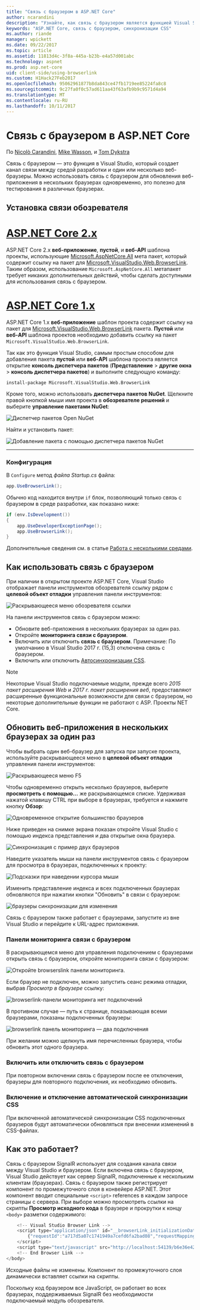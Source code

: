 ```yaml
---
title: "Связь с браузером в ASP.NET Core"
author: ncarandini
description: "Узнайте, как связь с браузером является функцией Visual Studio, которая связывает среду разработки с одного или нескольких веб-браузеров."
keywords: "ASP.NET Core, связь с браузером, синхронизации CSS"
ms.author: riande
manager: wpickett
ms.date: 09/22/2017
ms.topic: article
ms.assetid: 11813d4c-3f8a-445a-b23b-e4a57d001abc
ms.technology: aspnet
ms.prod: asp.net-core
uid: client-side/using-browserlink
ms.custom: H1Hack27Feb2017
ms.openlocfilehash: 95062961877b8da843ce47fb1719ee85224fa8c8
ms.sourcegitcommit: 9c27fa0f0c57ad611aa43f63afb9b9c9571d4a94
ms.translationtype: MT
ms.contentlocale: ru-RU
ms.lasthandoff: 10/11/2017
---
```

# <a name="browser-link-in-aspnet-core"></a>Связь с браузером в ASP.NET Core 

По [Nicolò Carandini](https://github.com/ncarandini), [Mike Wasson](https://github.com/MikeWasson), и [Tom Dykstra](https://github.com/tdykstra)

Связь с браузером — это функция в Visual Studio, который создает канал связи между средой разработки и один или несколько веб-браузеры. Можно использовать связь с браузером для обновления веб-приложения в нескольких браузерах одновременно, это полезно для тестирования в различных браузерах.

## <a name="browser-link-setup"></a>Установка связи обозревателя

# <a name="aspnet-core-2xtabaspnetcore2x"></a>[ASP.NET Core 2.x](#tab/aspnetcore2x)

ASP.NET Core 2.x **веб-приложение**, **пустой**, и **веб-API** шаблона проекты, использующие [Microsoft.AspNetCore.All](https://www.nuget.org/packages/Microsoft.AspNetCore.All/) мета пакет, который содержит ссылку на пакет для [Microsoft.VisualStudio.Web.BrowserLink](https://www.nuget.org/packages/Microsoft.VisualStudio.Web.BrowserLink/). Таким образом, использование `Microsoft.AspNetCore.All` метапакет требует никаких дополнительных действий, чтобы сделать доступными для использования связь с браузером.

# <a name="aspnet-core-1xtabaspnetcore1x"></a>[ASP.NET Core 1.x](#tab/aspnetcore1x)

ASP.NET Core 1.x **веб-приложение** шаблон проекта содержит ссылку на пакет для [Microsoft.VisualStudio.Web.BrowserLink](https://www.nuget.org/packages/Microsoft.VisualStudio.Web.BrowserLink/) пакета. **Пустой** или **веб-API** шаблона проектов необходимо добавить ссылку на пакет `Microsoft.VisualStudio.Web.BrowserLink`.

Так как это функция Visual Studio, самым простым способом для добавления пакета **пустой** или **веб-API** шаблона проекта является открытие **консоль диспетчера пакетов** (**Представление** > **другие окна** > **консоль диспетчера пакетов**) и выполните следующую команду:

```console
install-package Microsoft.VisualStudio.Web.BrowserLink
```

Кроме того, можно использовать **диспетчера пакетов NuGet**. Щелкните правой кнопкой мыши имя проекта в **обозревателе решений** и выберите **управление пакетами NuGet**:

![Диспетчер пакетов Open NuGet](using-browserlink/_static/open-nuget-package-manager.png)

Найти и установить пакет:

![Добавление пакета с помощью диспетчера пакетов NuGet](using-browserlink/_static/add-package-with-nuget-package-manager.png)

---

### <a name="configuration"></a>Конфигурация

В `Configure` метод *файла Startup.cs* файла:

```csharp
app.UseBrowserLink();
```

Обычно код находится внутри `if` блок, позволяющий только связь с браузером в среде разработки, как показано ниже:

```csharp
if (env.IsDevelopment())
{
    app.UseDeveloperExceptionPage();
    app.UseBrowserLink();
}
```

Дополнительные сведения см. в статье [Работа с несколькими средами](xref:fundamentals/environments).

## <a name="how-to-use-browser-link"></a>Как использовать связь с браузером

При наличии в открытом проекте ASP.NET Core, Visual Studio отображает панели инструментов обозревателя ссылку рядом с **целевой объект отладки** управления панели инструментов:

![Раскрывающееся меню обозревателя ссылки](using-browserlink/_static/browserLink-dropdown-menu.png)

На панели инструментов связь с браузером можно:

* Обновите веб-приложения в нескольких браузерах за один раз.
* Откройте **мониторинга связи с браузером**.
* Включить или отключить **связь с браузером**. Примечание: По умолчанию в Visual Studio 2017 г. (15,3) отключена связь с браузером.
* Включить или отключить [Автосинхронизации CSS](#enable-or-disable-css-auto-sync).

> [!NOTE]
> Некоторые Visual Studio подключаемые модули, прежде всего *2015 пакет расширения Web* и *2017 г. пакет расширения веб*, предоставляют расширенные функциональные возможности для связи с браузером, но некоторые дополнительные функции не работают с ASP. Проекты NET Core.

## <a name="refresh-the-web-application-in-several-browsers-at-once"></a>Обновить веб-приложения в нескольких браузерах за один раз

Чтобы выбрать один веб-браузер для запуска при запуске проекта, используйте раскрывающееся меню в **целевой объект отладки** управления панели инструментов:

![Раскрывающееся меню F5](using-browserlink/_static/debug-target-dropdown-menu.png)

Чтобы одновременно открыть несколько браузеров, выберите **просмотреть с помощью...**  же раскрывающемся списке. Удерживая нажатой клавишу CTRL при выборе в браузерах, требуется и нажмите кнопку **Обзор**:

![Одновременное открытие большинство браузеров](using-browserlink/_static/open-many-browsers-at-once.png)

Ниже приведен на снимке экрана показан откройте Visual Studio с помощью индекса представления и два открытые окна браузера.

![Синхронизация с пример двух браузеров](using-browserlink/_static/sync-with-two-browsers-example.png)

Наведите указатель мыши на панели инструментов связь с браузером для просмотра в браузерах, подключенных к проекту:

![Подсказки при наведении курсора мыши](using-browserlink/_static/hoover-tip.png)

Изменить представление индекса и всех подключенных браузерах обновляются при нажатии кнопки "Обновить" в связи с браузером:

![браузеры синхронизации для изменения](using-browserlink/_static/browsers-sync-to-changes.png)

Связь с браузером также работает с браузерами, запустите из вне Visual Studio и перейдите к URL-адрес приложения.

### <a name="the-browser-link-dashboard"></a>Панели мониторинга связи с браузером

В раскрывающемся меню для управления подключением с браузерами открыть связь с браузером, откройте мониторинга связи с браузером:

![Откройте browserslink панели мониторинга.](using-browserlink/_static/open-browserlink-dashboard.png)

Если браузер не подключен, можно запустить сеанс режима отладки, выбрав *Просмотр в браузере* ссылку:

![browserlink-панели мониторинга нет подключений](using-browserlink/_static/browserlink-dashboard-no-connections.png)

В противном случае — путь к странице, показывающая всеми браузерами, показаны подключенных браузеры:

![browserlink панель мониторинга — два подключения](using-browserlink/_static/browserlink-dashboard-two-connections.png)

При желании можно щелкнуть имя перечисленных браузера, чтобы обновить этот одного браузера.

### <a name="enable-or-disable-browser-link"></a>Включить или отключить связь с браузером

При повторном включении связь с браузером после ее отключения, браузеры для повторного подключения, их необходимо обновить.

### <a name="enable-or-disable-css-auto-sync"></a>Включение и отключение автоматической синхронизации CSS

При включенной автоматической синхронизации CSS подключенных браузеров будут автоматически обновляться при внесении изменений в CSS-файлах.

## <a name="how-does-it-work"></a>Как это работает?

Связь с браузером SignalR использует для создания канала связи между Visual Studio и браузером. Если включена связь с браузером, Visual Studio действует как сервер SignalR, подключенные к нескольким клиентам (браузерах). Связь с браузером также регистрирует компонент по промежуточного слоя в конвейере ASP.NET. Этот компонент вводит специальные `<script>` references в каждом запросе страницы с сервера. При выборе можно просмотреть ссылки на скрипты **Просмотр исходного кода** в браузере и прокрутки к концу `<body>` разметки содержимого:

```javascript
    <!-- Visual Studio Browser Link -->
    <script type="application/json" id="__browserLink_initializationData">
        {"requestId":"a717d5a07c1741949a7cefd6fa2bad08","requestMappingFromServer":false}
    </script>
    <script type="text/javascript" src="http://localhost:54139/b6e36e429d034f578ebccd6a79bf19bf/browserLink" async="async"></script>
    <!-- End Browser Link -->
</body>
```

Исходные файлы не изменены. Компонент по промежуточного слоя динамически вставляет ссылки на скрипты. 

Поскольку код браузером все JavaScript, он работает во всех браузерах, поддерживаемых SignalR без необходимости подключаемый модуль обозревателя.
